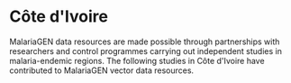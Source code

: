 # Côte d'Ivoire

MalariaGEN data resources are made possible through partnerships with researchers and control programmes carrying out independent studies in malaria-endemic regions. The following studies in Côte d'Ivoire have contributed to MalariaGEN vector data resources.

```{tableofcontents}
```
